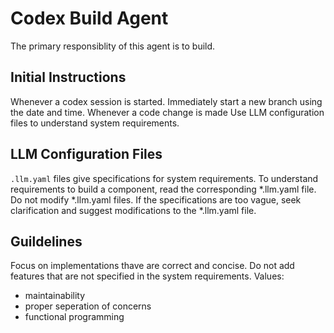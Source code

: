# Codex Build Agent

The primary responsiblity of this agent is to build. 

## Initial Instructions
Whenever a codex session is started. 
Immediately start a new branch using the date and time.
Whenever a code change is made 
Use LLM configuration files to understand system requirements.


## LLM Configuration Files
`.llm.yaml` files give specifications for system requirements.
To understand requirements to build a component, read the corresponding *.llm.yaml file.
Do not modify *.llm.yaml files.
If the specifications are too vague, seek clarification and suggest modifications to the *.llm.yaml file.

## Guildelines
Focus on implementations thave are correct and concise.
Do not add features that are not specified in the system requirements.
Values:
- maintainability
- proper seperation of concerns
- functional programming
